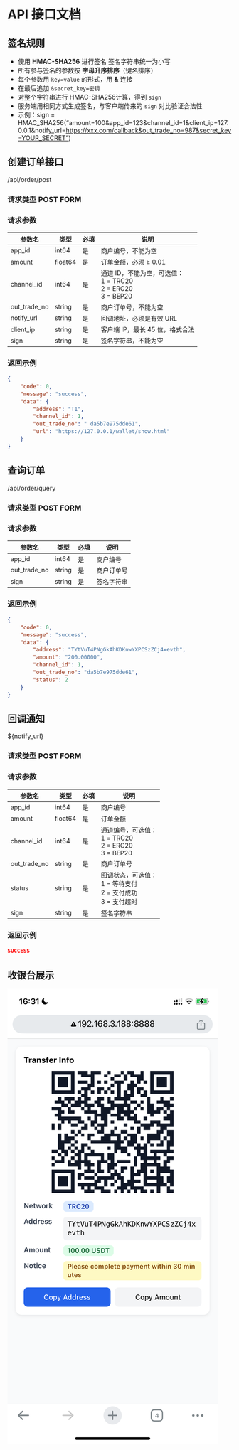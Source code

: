 # API 接口文档
## 签名规则
- 使用 **HMAC-SHA256** 进行签名 签名字符串统一为小写 
- 所有参与签名的参数按 **字母升序排序**（键名排序）
- 每个参数用 `key=value` 的形式，用 **&** 连接
- 在最后追加 `&secret_key=密钥`
- 对整个字符串进行 HMAC-SHA256计算，得到 `sign`
- 服务端用相同方式生成签名，与客户端传来的 `sign` 对比验证合法性 
- 示例：sign = HMAC_SHA256(“amount=100&app_id=123&channel_id=1&client_ip=127.0.0.1&notify_url=https://xxx.com/callback&out_trade_no=987&secret_key=YOUR_SECRET”)

## 创建订单接口
/api/order/post
### 请求类型 POST FORM
### 请求参数



| 参数名        | 类型    | 必填 | 说明                                                                 |
|---------------|---------|------|----------------------------------------------------------------------|
| app_id        | int64   | 是   | 商户编号，不能为空                                                    |
| amount        | float64 | 是   | 订单金额，必须 ≥ 0.01                                                |
| channel_id    | int64   | 是   | 通道 ID，不能为空，可选值：<br>1 = TRC20<br>2 = ERC20<br>3 = BEP20     |
| out_trade_no  | string  | 是   | 商户订单号，不能为空                                                  |
| notify_url    | string  | 是   | 回调地址，必须是有效 URL                                              |
| client_ip     | string  | 是   | 客户端 IP，最长 45 位，格式合法                                       |
| sign          | string  | 是   | 签名字符串，不能为空                                                  |

### 返回示例

```json
{
    "code": 0,
    "message": "success",
    "data": {
        "address": "T1",
        "channel_id": 1,
        "out_trade_no": " da5b7e975dde61",
        "url": "https://127.0.0.1/wallet/show.html"
    }
}
```
## 查询订单
/api/order/query
### 请求类型 POST FORM
### 请求参数

| 参数名        | 类型    | 必填 | 说明                                                                 |
|---------------|---------|------|----------------------------------------------------------------------|
| app_id        | int64   | 是   | 商户编号                                                  |
| out_trade_no  | string  | 是   | 商户订单号                                           |
| sign          | string  | 是   | 签名字符串                                                |
### 返回示例

```json
{
    "code": 0,
    "message": "success",
    "data": {
        "address": "TYtVuT4PNgGkAhKDKnwYXPCSzZCj4xevth",
        "amount": "200.00000",
        "channel_id": 1,
        "out_trade_no": "da5b7e975dde61",
        "status": 2
    }
}
```

## 回调通知
${notify_url}
### 请求类型 POST FORM
### 请求参数

| 参数名        | 类型    | 必填 | 说明                                                                 |
|---------------|---------|------|----------------------------------------------------------------------|
| app_id        | int64   | 是   | 商户编号                                                  |
| amount        | float64 | 是   | 订单金额                                               |
| channel_id    | int64   | 是   | 通道编号，可选值：<br>1 = TRC20<br>2 = ERC20<br>3 = BEP20             |
| out_trade_no  | string  | 是   | 商户订单号                                           |
| status        | string  | 是   | 回调状态，可选值：<br>1 = 等待支付<br>2 = 支付成功<br>3 = 支付超时|
| sign          | string  | 是   | 签名字符串                                                |

### 返回示例

```json
SUCCESS
```
## 收银台展示
![收银台](./show.png)
